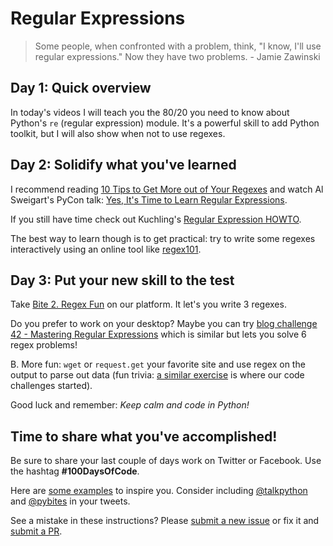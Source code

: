 # Regular Expressions

> Some people, when confronted with a problem, think, "I know, I'll use regular expressions." Now they have two problems. - Jamie Zawinski

## Day 1: Quick overview

In today's videos I will teach you the 80/20 you need to know about Python's `re` (regular expression) module. It's a powerful skill to add Python toolkit, but I will also show when not to use regexes. 

## Day 2: Solidify what you've learned

I recommend reading [10 Tips to Get More out of Your Regexes](https://pybit.es/mastering-regex.html) and watch Al Sweigart's PyCon talk: [Yes, It's Time to Learn Regular Expressions](https://www.youtube.com/watch?v=abrcJ9MpF60).

If you still have time check out Kuchling's [Regular Expression HOWTO](https://docs.python.org/3.7/howto/regex.html#regex-howto).

The best way to learn though is to get practical: try to write some regexes interactively using an online tool like [regex101](https://regex101.com/#python).

## Day 3: Put your new skill to the test

Take [Bite 2. Regex Fun](https://codechalleng.es/bites/2/) on our platform. It let's you write 3 regexes. 

Do you prefer to work on your desktop? Maybe you can try [blog challenge 42 - Mastering Regular Expressions](https://codechalleng.es/challenges/42/) which is similar but lets you solve 6 regex problems!

B. More fun: `wget` or `request.get` your favorite site and use regex on the output to parse out data (fun trivia: [a similar exercise](https://pybit.es/js_time_scraper_ch.html) is where our code challenges started).

Good luck and remember: _Keep calm and code in Python!_

## Time to share what you've accomplished!

Be sure to share your last couple of days work on Twitter or Facebook. Use the hashtag **#100DaysOfCode**.

Here are [some examples](https://twitter.com/search?q=%23100DaysOfCode) to inspire you. Consider including [@talkpython](https://twitter.com/talkpython) and [@pybites](https://twitter.com/pybites) in your tweets.

See a mistake in these instructions? Please [submit a new issue](https://github.com/talkpython/100daysofcode-with-python-course/issues) or fix it and [submit a PR](https://github.com/talkpython/100daysofcode-with-python-course/pulls).
